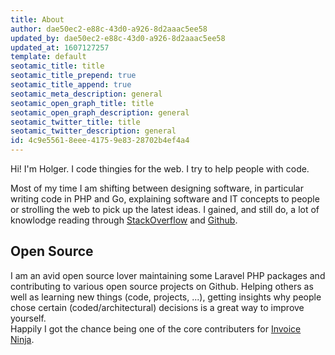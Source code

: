 ```yaml
---
title: About
author: dae50ec2-e88c-43d0-a926-8d2aaac5ee58
updated_by: dae50ec2-e88c-43d0-a926-8d2aaac5ee58
updated_at: 1607127257
template: default
seotamic_title: title
seotamic_title_prepend: true
seotamic_title_append: true
seotamic_meta_description: general
seotamic_open_graph_title: title
seotamic_open_graph_description: general
seotamic_twitter_title: title
seotamic_twitter_description: general
id: 4c9e5561-8eee-4175-9e83-28702b4ef4a4
---
```

Hi! I'm Holger. I code thingies for the web. I try to help people with code.  

Most of my time I am shifting between designing software, in particular writing code in PHP and Go, explaining software and IT concepts to people or strolling the web to pick up the latest ideas. I gained, and still do, a lot of knowlodge reading through [StackOverflow](https://stackoverflow.com/) and [Github](https://github.com).

## Open Source
I am an avid open source lover maintaining some Laravel PHP packages and contributing to various open source projects on Github. 
Helping others as well as learning new things (code, projects, ...), getting insights why people chose certain (coded/architectural) decisions is a great way to improve yourself.  
Happily I got the chance being one of the core contributers for [Invoice Ninja](https://www.invoiceninja.com/).